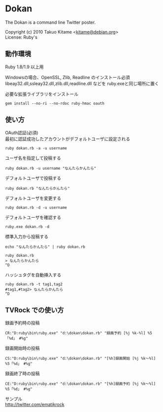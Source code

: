 Dokan
=====

The Dokan is a command line Twitter poster.

Copyright (c) 2010 Takuo Kitame &lt;kitame@debian.org&gt;  
License: Ruby's

動作環境
--------

Ruby 1.8/1.9 以上用  

Windowsの場合、OpenSSL, Zlib, Readline のインストール必須  
libeay32.dll,ssleay32.dll,zlib.dll,readline.dll などを ruby.exeと同じ場所に置く

必要な拡張ライブラリをインストール

    gem install --no-ri --no-rdoc ruby-hmac oauth

使い方
------

OAuth認証(必須)  
最初に認証成功したアカウントがデフォルトユーザに設定される

    ruby dokan.rb -a -u username

ユーザ名を指定して投稿する

    ruby dokan.rb -u username "なんたらかんたら"

デフォルトユーザで投稿する

    ruby dokan.rb "なんたらかんたら"

デフォルトユーザを変更する

    ruby dokan.rb -d -u username

デフォルトユーザを確認する

    ruby.exe dokan.rb -d

標準入力から投稿する

    echo "なんたらかんたら" | ruby dokan.rb

    ruby dokan.rb
    > なんたらかんたら
    ^D

ハッシュタグを自動挿入する

    ruby dokan.rb -t tag1,tag2
    #tag1,#tag2> なんたらかんたら
    ^D


TVRock での使い方
----------------

録画予約時の投稿

    CR:"D:ruby\bin\ruby.exe" "d:\dokan\dokan.rb" "録画予約 [%j %k-%l] %5「%d」 #%g"

録画開始時の投稿

    CS:"D:ruby\bin\ruby.exe" "d:\dokan\dokan.rb" "[%h]録画開始 [%j %k～%l] %5「%d」 #%g"

録画終了時の投稿

    CE:"D:ruby\bin\ruby.exe" "d:\dokan\dokan.rb" "[%h]録画予約 [%j %k～%l] %5「%d」 #%g"

サンプル  
http://twitter.com/ematikrock
